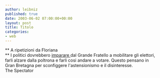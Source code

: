 ```yaml
---
author: leibniz
published: true
date: 2003-06-02 07:00:00+00:00
layout: post
title: Titolo
categories:
- web
---
```


   **   A ripetizioni da Floriana   
** I politici dovrebbero  [ imparare ](http://www.observer.co.uk/politics/story/0,6903,967998,00.html)dal Grande Fratello a mobilitare gli elettori, farli alzare dalla poltrona e farli cosi andare a votare. Questo pensano in Gran Bretagna per sconfiggere l'astensionismo e il disinteresse.   
The Spectator
